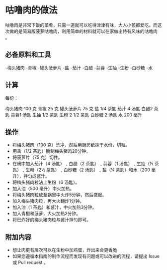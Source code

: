 
# 咕噜肉的做法
咕噜肉是非常下饭的菜肴，只需一道就可以吃得津津有味，大人小孩都爱吃。而这次做的是简易版菠萝咕噜肉，利用简单的材料就可以在家做出特有风味的咕噜肉 。


## 必备原料和工具

-梅头猪肉 
-青椒
-罐头菠萝片
-盐 
-茄汁 
-白醋
-蒜蓉
-生抽 
-生粉 
-白砂糖 
-水 

## 计算

每份：

梅头猪肉 100 克
青椒 25 克
罐头菠萝片 75 克
盐 1/4 茶匙
茄汁 4 汤匙
白醋2 茶匙
蒜蓉1 汤匙
生抽 1/2 茶匙
生粉 2 1/2 茶匙
白砂糖 2 汤匙
水 200 毫升

## 操作

- 将梅头猪肉（100 克）洗净，然后用厨房纸抹干水份，切粒。
- 用盐（1/2 茶匙）腌制梅头猪肉20分钟。
- 将菠萝片（75 克）切件。
- 在碗中加入茄汁（4 汤匙）﹑白醋（2 茶匙）﹑蒜蓉（1 汤匙）﹑生抽（½ 茶匙）﹑生粉（2½ 茶匙）﹑白砂糖（2 汤匙）﹑盐（¼ 茶匙）和水（200 毫升），拌匀成酱汁。
- 将梅头猪肉粒沾上生粉（6 汤匙）。
- 加入油（500 毫升）中火加热。
- 将梅头猪肉粒放至锅里中火炸5分钟，然后盛起。
- 加入梅头猪肉粒，再大火翻炸1分钟。
- 加入油（1 茶匙）和酱汁，中火加热3分钟。
- 加入青椒和菠萝，大火加热2分钟。
- 将已炸好的梅头猪肉粒与酱汁拌匀即可。

## 附加内容

- 想让肉更有层次可以在生粉中加鸡蛋，炸出来会更香脆
- 如果您遵循本指南的制作流程而发现有问题或可以改进的流程，请提出 Issue 或 Pull request 。


